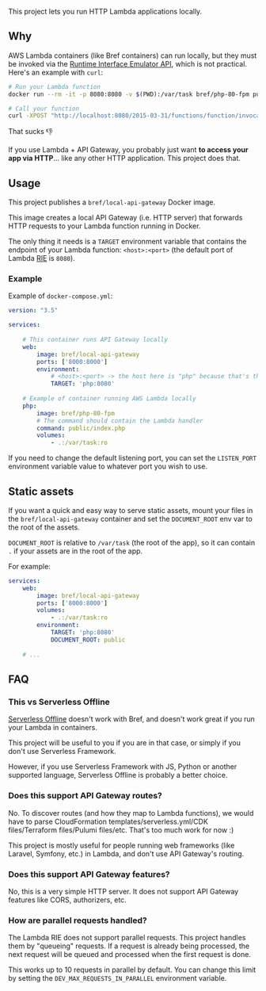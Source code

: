 This project lets you run HTTP Lambda applications locally.

## Why

AWS Lambda containers (like Bref containers) can run locally, but they must be invoked via the [Runtime Interface Emulator API](https://docs.aws.amazon.com/lambda/latest/dg/images-test.html), which is not practical. Here's an example with `curl`:

```bash
# Run your Lambda function
docker run --rm -it -p 8080:8080 -v $(PWD):/var/task bref/php-80-fpm public/index.php

# Call your function
curl -XPOST "http://localhost:8080/2015-03-31/functions/function/invocations" -d '{ http event goes here }'
```

That sucks 👎

If you use Lambda + API Gateway, you probably just want **to access your app via HTTP**… like any other HTTP application. This project does that.

## Usage

This project publishes a `bref/local-api-gateway` Docker image. 

This image creates a local API Gateway (i.e. HTTP server) that forwards HTTP requests to your Lambda function running in Docker.

The only thing it needs is a `TARGET` environment variable that contains the endpoint of your Lambda function: `<host>:<port>` (the default port of Lambda [RIE](https://docs.aws.amazon.com/lambda/latest/dg/images-test.html) is `8080`).

### Example

Example of `docker-compose.yml`:

```yaml
version: "3.5"

services:
  
    # This container runs API Gateway locally
    web:
        image: bref/local-api-gateway
        ports: ['8000:8000']
        environment:
            # <host>:<port> -> the host here is "php" because that's the name of the second container
            TARGET: 'php:8080'
            
    # Example of container running AWS Lambda locally
    php:
        image: bref/php-80-fpm
        # The command should contain the Lambda handler
        command: public/index.php
        volumes:
            - .:/var/task:ro
```

If you need to change the default listening port, you can set the `LISTEN_PORT` environment variable value to whatever port you wish to use.

## Static assets

If you want a quick and easy way to serve static assets, mount your files in the `bref/local-api-gateway` container and set the `DOCUMENT_ROOT` env var to the root of the assets.

`DOCUMENT_ROOT` is relative to `/var/task` (the root of the app), so it can contain `.` if your assets are in the root of the app.

For example:

```yaml
services:
    web:
        image: bref/local-api-gateway
        ports: ['8000:8000']
        volumes:
            - .:/var/task:ro
        environment:
            TARGET: 'php:8080'
            DOCUMENT_ROOT: public
            
    # ...
```

## FAQ

### This vs Serverless Offline

[Serverless Offline](https://www.serverless.com/plugins/serverless-offline) doesn't work with Bref, and doesn't work great if you run your Lambda in containers.

This project will be useful to you if you are in that case, or simply if you don't use Serverless Framework.

However, if you use Serverless Framework with JS, Python or another supported language, Serverless Offline is probably a better choice.

### Does this support API Gateway routes?

No. To discover routes (and how they map to Lambda functions), we would have to parse CloudFormation templates/serverless.yml/CDK files/Terraform files/Pulumi files/etc. That's too much work for now :)

This project is mostly useful for people running web frameworks (like Laravel, Symfony, etc.) in Lambda, and don't use API Gateway's routing.

### Does this support API Gateway features?

No, this is a very simple HTTP server. It does not support API Gateway features like CORS, authorizers, etc.

### How are parallel requests handled?

The Lambda RIE does not support parallel requests. This project handles them by "queueing" requests. If a request is already being processed, the next request will be queued and processed when the first request is done.

This works up to 10 requests in parallel by default. You can change this limit by setting the `DEV_MAX_REQUESTS_IN_PARALLEL` environment variable.
